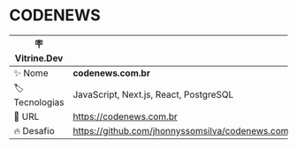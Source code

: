 # CODENEWS



| :placard: Vitrine.Dev |     |
| -------------  | --- |
| :sparkles: Nome    | **codenews.com.br**
| :label: Tecnologias | JavaScript, Next.js, React, PostgreSQL
| :rocket: URL         | https://codenews.com.br
| :fire: Desafio     | https://github.com/jhonnyssomsilva/codenews.com

<!-- Inserir imagem com a #vitrinedev ao final do link -->


